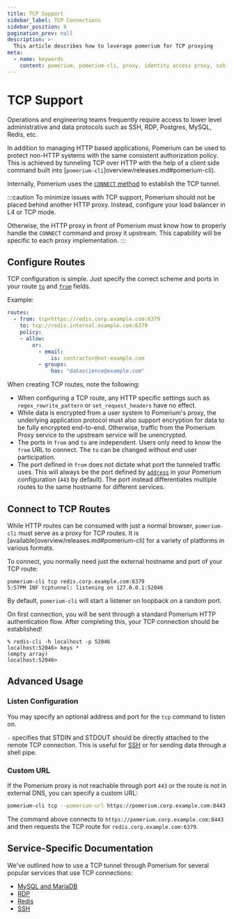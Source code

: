```yaml
---
title: TCP Support
sidebar_label: TCP Connections
sidebar_position: 6
pagination_prev: null
description: >-
  This article describes how to leverage pomerium for TCP proxying
meta:
  - name: keywords
    content: pomerium, pomerium-cli, proxy, identity access proxy, ssh, tcp, postgres, database, redis, mysql, application, non http, tunnel
---
```


# TCP Support

Operations and engineering teams frequently require access to lower level administrative and data protocols such as SSH, RDP, Postgres, MySQL, Redis, etc.

In addition to managing HTTP based applications, Pomerium can be used to protect non-HTTP systems with the same consistent authorization policy. This is achieved by tunneling TCP over HTTP with the help of a client side command built into [`pomerium-cli`]overview/releases.md#pomerium-cli).


Internally, Pomerium uses the [`CONNECT` method](https://developer.mozilla.org/en-US/docs/Web/HTTP/Methods/CONNECT) to establish the TCP tunnel.

:::caution
To minimize issues with TCP support, Pomerium should not be placed behind another HTTP proxy.  Instead, configure your load balancer in L4 or TCP mode.

Otherwise, the HTTP proxy in front of Pomerium must know how to properly handle the `CONNECT` command and proxy it upstream.  This capability will be specific to each proxy implementation.
:::

## Configure Routes

TCP configuration is simple. Just specify the correct scheme and ports in your route [`to`](/reference/readme.md#to) and [`from`](/reference/readme.md#from) fields.

Example:
```yaml
routes:
  - from: tcp+https://redis.corp.example.com:6379
    to: tcp://redis.internal.example.com:6379
    policy:
    - allow:
        or:
          - email:
              is: contractor@not-example.com
          - groups:
              has: "datascience@example.com"
```

When creating TCP routes, note the following:

- When configuring a TCP route, any HTTP specific settings such as `regex_rewrite_pattern` or `set_request_headers` have no effect.
- While data is encrypted from a user system to Pomerium's proxy, the underlying application protocol must also support encryption for data to be fully encrypted end-to-end. Otherwise, traffic from the Pomerium Proxy service to the upstream service will be unencrypted.
- The ports in `from` and `to` are independent.  Users only need to know the `from` URL to connect.  The `to` can be changed without end user participation.
- The port defined in `from` does not dictate what port the tunneled traffic uses. This will always be the port defined by [`address`](/reference/readme.md#address) in your Pomerium configuration (`443` by default). The port instead differentiates multiple routes to the same hostname for different services.

## Connect to TCP Routes

While HTTP routes can be consumed with just a normal browser, `pomerium-cli` must serve as a proxy for TCP routes.  It is [available]overview/releases.md#pomerium-cli) for a variety of platforms in various formats.

To connect, you normally need just the external hostname and port of your TCP route:

```bash{1}
pomerium-cli tcp redis.corp.example.com:6379
5:57PM INF tcptunnel: listening on 127.0.0.1:52046
```

By default, `pomerium-cli` will start a listener on loopback on a random port.

On first connection, you will be sent through a standard Pomerium HTTP authentication flow.  After completing this, your TCP connection should be established!

```bash{1}
% redis-cli -h localhost -p 52046
localhost:52046> keys *
(empty array)
localhost:52046>
```

## Advanced Usage

### Listen Configuration

You may specify an optional address and port for the `tcp` command to listen on.

`-` specifies that STDIN and STDOUT should be directly attached to the remote TCP connection.  This is useful for [SSH](examples/ssh#tunnel-and-connect-simultaneously) or for sending data through a shell pipe.

### Custom URL

If the Pomerium proxy is not reachable through port `443` or the route is not in external DNS, you can specify a custom URL:

```bash
pomerium-cli tcp --pomerium-url https://pomerium.corp.example.com:8443 redis.corp.example.com:6379
```

The command above connects to `https://pomerium.corp.example.com:8443` and then requests the TCP route for `redis.corp.example.com:6379`.

## Service-Specific Documentation

We've outlined how to use a TCP tunnel through Pomerium for several popular services that use TCP connections:

- [MySQL and MariaDB](examples/mysql)
- [RDP](examples/rdp)
- [Redis](examples/redis)
- [SSH](examples/ssh)
